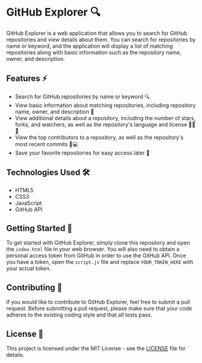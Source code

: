 # GitHub Explorer 🔍

GitHub Explorer is a web application that allows you to search for GitHub repositories and view details about them. You can search for repositories by name or keyword, and the application will display a list of matching repositories along with basic information such as the repository name, owner, and description.

## Features ⚡️

- Search for GitHub repositories by name or keyword 🔍
- View basic information about matching repositories, including repository name, owner, and description 📝
- View additional details about a repository, including the number of stars, forks, and watchers, as well as the repository's language and license 🌟🍴👀
- View the top contributors to a repository, as well as the repository's most recent commits 👥💻
- Save your favorite repositories for easy access later 💾

## Technologies Used 🛠️

- HTML5
- CSS3
- JavaScript
- GitHub API

## Getting Started 🚀

To get started with GitHub Explorer, simply clone this repository and open the `index.html` file in your web browser. You will also need to obtain a personal access token from GitHub in order to use the GitHub API. Once you have a token, open the `script.js` file and replace `YOUR_TOKEN_HERE` with your actual token.

## Contributing 🤝

If you would like to contribute to GitHub Explorer, feel free to submit a pull request. Before submitting a pull request, please make sure that your code adheres to the existing coding style and that all tests pass.

## License 📜

This project is licensed under the MIT License - see the [LICENSE](LICENSE) file for details.
